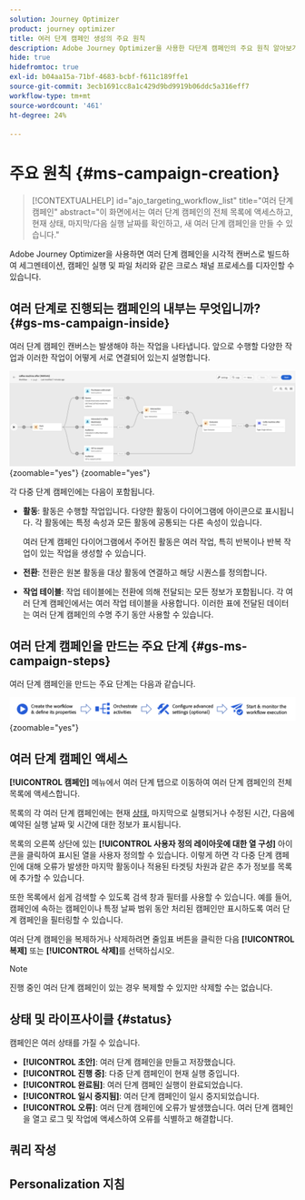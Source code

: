 ```yaml
---
solution: Journey Optimizer
product: journey optimizer
title: 여러 단계 캠페인 생성의 주요 원칙
description: Adobe Journey Optimizer을 사용한 다단계 캠페인의 주요 원칙 알아보기
hide: true
hidefromtoc: true
exl-id: b04aa15a-71bf-4683-bcbf-f611c189ffe1
source-git-commit: 3ecb1691cc8a1c429d9bd9919b06ddc5a316eff7
workflow-type: tm+mt
source-wordcount: '461'
ht-degree: 24%

---
```


# 주요 원칙 {#ms-campaign-creation}

>[!CONTEXTUALHELP]
>id="ajo_targeting_workflow_list"
>title="여러 단계 캠페인"
>abstract="이 화면에서는 여러 단계 캠페인의 전체 목록에 액세스하고, 현재 상태, 마지막/다음 실행 날짜를 확인하고, 새 여러 단계 캠페인을 만들 수 있습니다."

Adobe Journey Optimizer을 사용하면 여러 단계 캠페인을 시각적 캔버스로 빌드하여 세그멘테이션, 캠페인 실행 및 파일 처리와 같은 크로스 채널 프로세스를 디자인할 수 있습니다.

## 여러 단계로 진행되는 캠페인의 내부는 무엇입니까? {#gs-ms-campaign-inside}

여러 단계 캠페인 캔버스는 발생해야 하는 작업을 나타냅니다. 앞으로 수행할 다양한 작업과 이러한 작업이 어떻게 서로 연결되어 있는지 설명합니다.

![](assets/workflow-example.png){zoomable="yes"} {zoomable="yes"}

각 다중 단계 캠페인에는 다음이 포함됩니다.

* **활동**: 활동은 수행할 작업입니다. 다양한 활동이 다이어그램에 아이콘으로 표시됩니다. 각 활동에는 특정 속성과 모든 활동에 공통되는 다른 속성이 있습니다.

  여러 단계 캠페인 다이어그램에서 주어진 활동은 여러 작업, 특히 반복이나 반복 작업이 있는 작업을 생성할 수 있습니다.

* **전환**: 전환은 원본 활동을 대상 활동에 연결하고 해당 시퀀스를 정의합니다.

* **작업 테이블**: 작업 테이블에는 전환에 의해 전달되는 모든 정보가 포함됩니다. 각 여러 단계 캠페인에서는 여러 작업 테이블을 사용합니다. 이러한 표에 전달된 데이터는 여러 단계 캠페인의 수명 주기 동안 사용할 수 있습니다.

## 여러 단계 캠페인을 만드는 주요 단계 {#gs-ms-campaign-steps}

여러 단계 캠페인을 만드는 주요 단계는 다음과 같습니다.

![](assets/workflow-creation-process.png){zoomable="yes"}

## 여러 단계 캠페인 액세스

**[!UICONTROL 캠페인]** 메뉴에서 여러 단계 탭으로 이동하여 여러 단계 캠페인의 전체 목록에 액세스합니다.

목록의 각 여러 단계 캠페인에는 현재 [상태](#status), 마지막으로 실행되거나 수정된 시간, 다음에 예약된 실행 날짜 및 시간에 대한 정보가 표시됩니다.

목록의 오른쪽 상단에 있는 **[!UICONTROL 사용자 정의 레이아웃에 대한 열 구성]** 아이콘을 클릭하여 표시된 열을 사용자 정의할 수 있습니다. 이렇게 하면 각 다중 단계 캠페인에 대해 오류가 발생한 마지막 활동이나 적용된 타겟팅 차원과 같은 추가 정보를 목록에 추가할 수 있습니다.

또한 목록에서 쉽게 검색할 수 있도록 검색 창과 필터를 사용할 수 있습니다. 예를 들어, 캠페인에 속하는 캠페인이나 특정 날짜 범위 동안 처리된 캠페인만 표시하도록 여러 단계 캠페인을 필터링할 수 있습니다.

여러 단계 캠페인을 복제하거나 삭제하려면 줄임표 버튼을 클릭한 다음 **[!UICONTROL 복제]** 또는 **[!UICONTROL 삭제]**&#x200B;를 선택하십시오.

>[!NOTE]
>
>진행 중인 여러 단계 캠페인이 있는 경우 복제할 수 있지만 삭제할 수는 없습니다.

## 상태 및 라이프사이클 {#status}

캠페인은 여러 상태를 가질 수 있습니다.

* **[!UICONTROL 초안]**: 여러 단계 캠페인을 만들고 저장했습니다.
* **[!UICONTROL 진행 중]**: 다중 단계 캠페인이 현재 실행 중입니다.
* **[!UICONTROL 완료됨]**: 여러 단계 캠페인 실행이 완료되었습니다.
* **[!UICONTROL 일시 중지됨]**: 여러 단계 캠페인이 일시 중지되었습니다.
* **[!UICONTROL 오류]**: 여러 단계 캠페인에 오류가 발생했습니다. 여러 단계 캠페인을 열고 로그 및 작업에 액세스하여 오류를 식별하고 해결합니다.


## 쿼리 작성

## Personalization 지침
